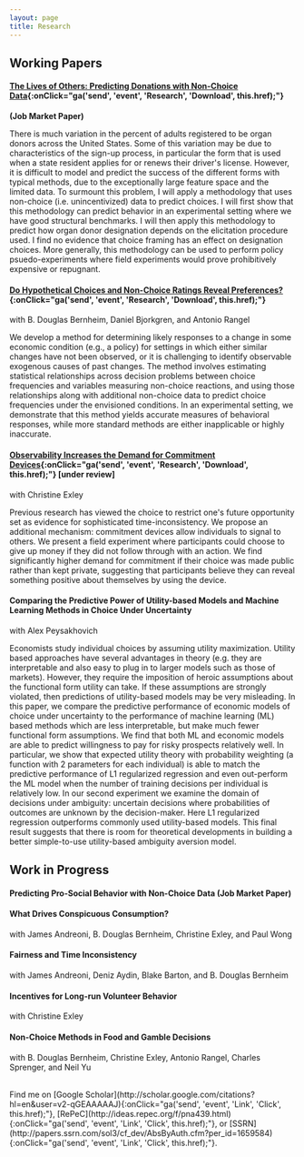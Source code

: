 ```yaml
---
layout: page
title: Research
---
```


## Working Papers

#### [The Lives of Others: Predicting Donations with Non-Choice Data](http://stanford.edu/~jnaecker/files/research/donations.pdf){:onClick="ga('send', 'event', 'Research', 'Download', this.href);"} 

**(Job Market Paper)**

There is much variation in the percent of adults registered to be organ donors across the United States.  Some of this variation may be due to characteristics of the sign-up process, in particular the form that is used when a state resident applies for or renews their driver's license.  However, it is difficult to model and predict the success of the different forms with typical methods, due to the exceptionally large feature space and the limited data.  To surmount this problem, I will apply a methodology that uses non-choice (i.e. unincentivized) data to predict choices.  I will first show that this methodology can predict behavior in an experimental setting where we have good structural benchmarks.  I will then apply this methodology to predict how organ donor designation depends on the elicitation procedure used. I find no evidence that choice framing has an effect on designation choices.   More generally, this methodology can be used to perform policy psuedo-experiments where field experiments would prove prohibitively expensive or repugnant.

#### [Do Hypothetical Choices and Non-Choice Ratings Reveal Preferences?](http://stanford.edu/~jnaecker/files/research/non-choice.pdf){:onClick="ga('send', 'event', 'Research', 'Download', this.href);"}

with B. Douglas Bernheim, Daniel Bjorkgren, and Antonio Rangel

We develop a method for determining likely responses to a change in some economic condition (e.g., a policy) for settings in which either similar changes have not been observed, or it is challenging to identify observable exogenous causes of past changes. The method involves estimating statistical relationships across decision problems between choice frequencies and variables measuring non-choice reactions, and using those relationships along with additional non-choice data to predict choice frequencies under the envisioned conditions. In an experimental setting, we demonstrate that this method yields accurate measures of behavioral responses, while more standard methods are either inapplicable or highly inaccurate.

#### [Observability Increases the Demand for Commitment Devices](http://stanford.edu/~jnaecker/files/research/commitment.pdf){:onClick="ga('send', 'event', 'Research', 'Download', this.href);"} **\[under review\]**

with Christine Exley

Previous research has viewed the choice to restrict one's future opportunity set as evidence for sophisticated time-inconsistency. We propose an additional mechanism: commitment devices allow individuals to signal to others. We present a field experiment where participants could choose to give up money if they did not follow through with an action. We find significantly higher demand for commitment if their choice was made public rather than kept private, suggesting that participants believe they can reveal something positive about themselves by using the device.

#### Comparing the Predictive Power of Utility-based Models and Machine Learning Methods in Choice Under Uncertainty

with Alex Peysakhovich

Economists study individual choices by assuming utility maximization. Utility based approaches have several advantages in theory (e.g. they are interpretable and also easy to plug in to larger models such as those of markets). However, they require the imposition of heroic assumptions about the functional form utility can take. If these assumptions are strongly violated, then predictions of utility-based models may be very misleading. In this paper, we compare the predictive performance of economic models of choice under uncertainty to the performance of machine learning (ML) based methods which are less interpretable, but make much fewer functional form assumptions. We find that both ML and economic models are able to predict willingness to pay for risky prospects relatively well. In particular, we show that expected utility theory with probability weighting (a function with 2 parameters for each individual) is able to match the predictive performance of L1 regularized regression and even out-perform the ML model when the number of training decisions per individual is relatively low. In our second experiment we examine the domain of decisions under ambiguity: uncertain decisions where probabilities of outcomes are unknown by the decision-maker. Here L1 regularized regression outperforms commonly used utility-based models. This final result suggests that there is room for theoretical developments in building a better simple-to-use utility-based ambiguity aversion model.

## Work in Progress

#### Predicting Pro-Social Behavior with Non-Choice Data (Job Market Paper)

#### What Drives Conspicuous Consumption? 
with James Andreoni, B. Douglas Bernheim, Christine Exley, and Paul Wong

#### Fairness and Time Inconsistency
with James Andreoni, Deniz Aydin, Blake Barton, and B. Douglas Bernheim

#### Incentives for Long-run Volunteer Behavior
with Christine Exley

#### Non-Choice Methods in Food and Gamble Decisions
with B. Douglas Bernheim, Christine Exley, Antonio Rangel, Charles Sprenger, and Neil Yu

<br>
Find me on [Google Scholar](http://scholar.google.com/citations?hl=en&user=v2-qGEAAAAAJ){:onClick="ga('send', 'event', 'Link', 'Click', this.href);"}, [RePeC](http://ideas.repec.org/f/pna439.html){:onClick="ga('send', 'event', 'Link', 'Click', this.href);"}, or [SSRN](http://papers.ssrn.com/sol3/cf_dev/AbsByAuth.cfm?per_id=1659584){:onClick="ga('send', 'event', 'Link', 'Click', this.href);"}.

